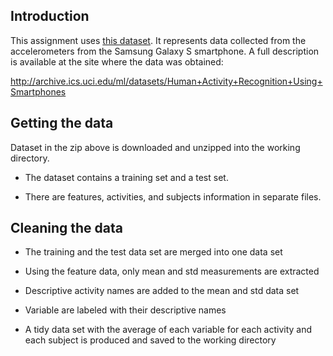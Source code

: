 ## Introduction

This assignment uses <a href="
https://d396qusza40orc.cloudfront.net/getdata%2Fprojectfiles%2FUCI%20HAR%20Dataset.zip">this dataset</a>. It represents data collected from the accelerometers from the Samsung Galaxy S smartphone. A full description is available at the site where the data was obtained: 

http://archive.ics.uci.edu/ml/datasets/Human+Activity+Recognition+Using+Smartphones 

## Getting the data

Dataset in the zip above is downloaded and unzipped into the working directory.

* The dataset contains a training set and a test set.

* There are features, activities, and subjects information in separate files.

## Cleaning the data

* The training and the test data set are merged into one data set

* Using the feature data, only mean and std measurements are extracted

* Descriptive activity names are added to the mean and std data set

* Variable are labeled with their descriptive names

* A tidy data set with the average of each variable for each activity and each subject is produced and saved to the working directory



